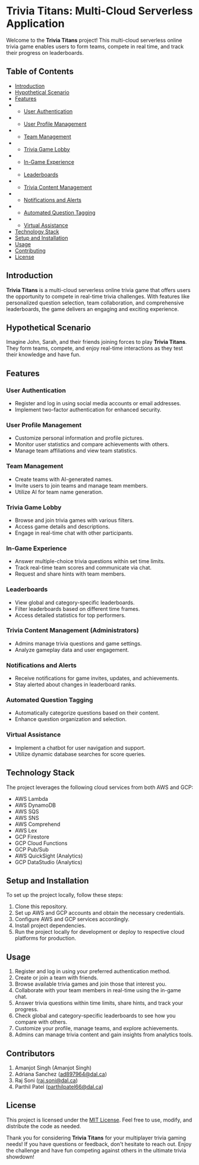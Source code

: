 # Trivia Titans: Multi-Cloud Serverless Application

Welcome to the **Trivia Titans** project! This multi-cloud serverless online trivia game enables users to form teams, compete in real time, and track their progress on leaderboards.

## Table of Contents

- [Introduction](#introduction)
- [Hypothetical Scenario](#hypothetical-scenario)
- [Features](#features)
- - [User Authentication](#user-authentication)
- - [User Profile Management](#user-profile-management)
- - [Team Management](#team-management)
- - [Trivia Game Lobby](#trivia-game-lobby)
- - [In-Game Experience](#in-game-experience)
- - [Leaderboards](#leaderboards)
- - [Trivia Content Management](#trivia-content-management-administrators)
- - [Notifications and Alerts](#notifications-and-alerts)
- - [Automated Question Tagging](#automated-question-tagging)
- - [Virtual Assistance](#virtual-assistance)
- [Technology Stack](#technology-stack)
- [Setup and Installation](#setup-and-installation)
- [Usage](#usage)
- [Contributing](#contributing)
- [License](#license)

## Introduction

**Trivia Titans** is a multi-cloud serverless online trivia game that offers users the opportunity to compete in real-time trivia challenges. With features like personalized question selection, team collaboration, and comprehensive leaderboards, the game delivers an engaging and exciting experience.

## Hypothetical Scenario

Imagine John, Sarah, and their friends joining forces to play **Trivia Titans**. They form teams, compete, and enjoy real-time interactions as they test their knowledge and have fun.

## Features

### User Authentication

- Register and log in using social media accounts or email addresses.
- Implement two-factor authentication for enhanced security.

### User Profile Management

- Customize personal information and profile pictures.
- Monitor user statistics and compare achievements with others.
- Manage team affiliations and view team statistics.

### Team Management

- Create teams with AI-generated names.
- Invite users to join teams and manage team members.
- Utilize AI for team name generation.

### Trivia Game Lobby

- Browse and join trivia games with various filters.
- Access game details and descriptions.
- Engage in real-time chat with other participants.

### In-Game Experience

- Answer multiple-choice trivia questions within set time limits.
- Track real-time team scores and communicate via chat.
- Request and share hints with team members.

### Leaderboards

- View global and category-specific leaderboards.
- Filter leaderboards based on different time frames.
- Access detailed statistics for top performers.

### Trivia Content Management (Administrators)

- Admins manage trivia questions and game settings.
- Analyze gameplay data and user engagement.

### Notifications and Alerts

- Receive notifications for game invites, updates, and achievements.
- Stay alerted about changes in leaderboard ranks.

### Automated Question Tagging

- Automatically categorize questions based on their content.
- Enhance question organization and selection.

### Virtual Assistance

- Implement a chatbot for user navigation and support.
- Utilize dynamic database searches for score queries.

## Technology Stack

The project leverages the following cloud services from both AWS and GCP:

- AWS Lambda
- AWS DynamoDB
- AWS SQS
- AWS SNS
- AWS Comprehend
- AWS Lex
- GCP Firestore
- GCP Cloud Functions
- GCP Pub/Sub
- AWS QuickSight (Analytics)
- GCP DataStudio (Analytics)

## Setup and Installation

To set up the project locally, follow these steps:

1. Clone this repository.
2. Set up AWS and GCP accounts and obtain the necessary credentials.
3. Configure AWS and GCP services accordingly.
4. Install project dependencies.
5. Run the project locally for development or deploy to respective cloud platforms for production.

## Usage

1. Register and log in using your preferred authentication method.
2. Create or join a team with friends.
3. Browse available trivia games and join those that interest you.
4. Collaborate with your team members in real-time using the in-game chat.
5. Answer trivia questions within time limits, share hints, and track your progress.
6. Check global and category-specific leaderboards to see how you compare with others.
7. Customize your profile, manage teams, and explore achievements.
8. Admins can manage trivia content and gain insights from analytics tools.

## Contributors
1. Amanjot Singh (Amanjot Singh)
2. Adriana Sanchez (ad897964@dal.ca)
3. Raj Soni (raj.soni@dal.ca)
4. Parthil Patel (parthilpatel66@dal.ca)

## License

This project is licensed under the [MIT License](LICENSE). Feel free to use, modify, and distribute the code as needed.

Thank you for considering **Trivia Titans** for your multiplayer trivia gaming needs! If you have questions or feedback, don't hesitate to reach out. Enjoy the challenge and have fun competing against others in the ultimate trivia showdown!

